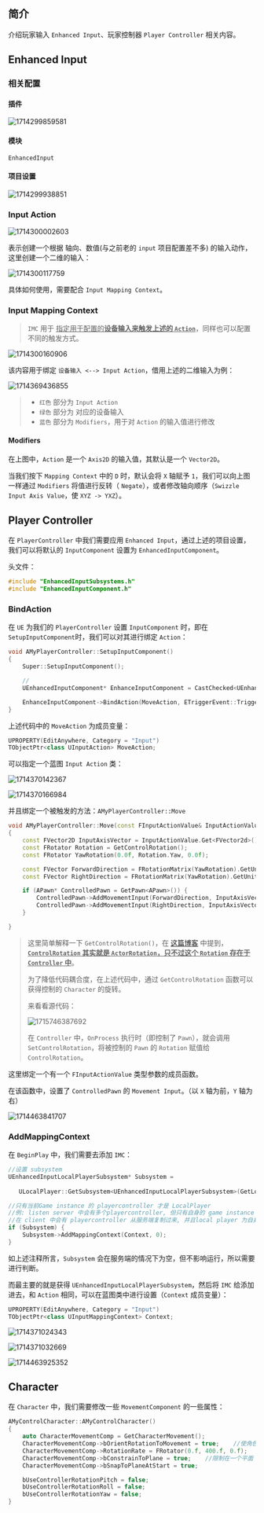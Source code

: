 ## 简介

介绍玩家输入 `Enhanced Input`、玩家控制器 `Player Controller` 相关内容。

## Enhanced Input

### 相关配置

#### 插件

![1714299859581](image/1714299859581.png)

#### 模块

```
EnhancedInput
```

#### 项目设置

![1714299938851](image/1714299938851.png)

### Input Action

![1714300002603](image/1714300002603.png)

表示创建一个根据 轴向、数值(与之前老的 `input` 项目配置差不多) 的输入动作，这里创建一个二维的输入：

![1714300117759](image/1714300117759.png)

具体如何使用，需要配合 `Input Mapping Context`。

### Input Mapping Context

> `IMC` 用于 <u>指定用于配置的**设备输入来触发上述的 `Action`**</u>，同样也可以配置不同的触发方式。

![1714300160906](image/1714300160906.png)

该内容用于绑定 `设备输入 <--> Input Action`，借用上述的二维输入为例：

![1714369436855](image/1714369436855.png)

> - `红色` 部分为 `Input Action`
> - `绿色` 部分为 对应的设备输入
> - `蓝色` 部分为 `Modifiers`，用于对 `Action` 的输入值进行修改

#### Modifiers

在上图中，`Action` 是一个 `Axis2D` 的输入值，其默认是一个 `Vector2D`。

当我们按下 `Mapping Context` 中的 `D` 时，默认会将 `X` 轴赋予 `1`，我们可以向上图一样通过 `Modifiers` 将值进行反转（ `Negate`），或者修改轴向顺序（`Swizzle Input Axis Value`，使 `XYZ -> YXZ`）。

## Player Controller

在 `PlayerController` 中我们需要应用 `Enhanced Input`，通过上述的项目设置，我们可以将默认的 `InputComponent` 设置为 `EnhancedInputComponent`。

头文件：

```C++
#include "EnhancedInputSubsystems.h"
#include "EnhancedInputComponent.h"
```

### BindAction

在 `UE` 为我们的 `PlayerController` 设置 `InputComponent` 时，即在 `SetupInputComponent`时，我们可以对其进行绑定 `Action`：

```C++
void AMyPlayerController::SetupInputComponent()
{
	Super::SetupInputComponent();

	//
	UEnhancedInputComponent* EnhanceInputComponent = CastChecked<UEnhancedInputComponent>(InputComponent);

	EnhanceInputComponent->BindAction(MoveAction, ETriggerEvent::Triggered, this, &AMyPlayerController::Move);
}
```

上述代码中的 `MoveAction` 为成员变量：

```C++
UPROPERTY(EditAnywhere, Category = "Input")
TObjectPtr<class UInputAction> MoveAction;
```

可以指定一个蓝图 `Input Action` 类：

![1714370142367](image/1714370142367.png)

![1714370166984](image/1714370166984.png)

并且绑定一个被触发的方法：`AMyPlayerController::Move`

```c++
void AMyPlayerController::Move(const FInputActionValue& InputActionValue)
{
	const FVector2D InputAxisVector = InputActionValue.Get<FVector2d>();
	const FRotator Rotation = GetControlRotation();
	const FRotator YawRotation(0.0f, Rotation.Yaw, 0.0f);

	const FVector ForwardDirection = FRotationMatrix(YawRotation).GetUnitAxis(EAxis::X);
	const FVector RightDirection = FRotationMatrix(YawRotation).GetUnitAxis(EAxis::Y);

	if (APawn* ControlledPawn = GetPawn<APawn>()) {
		ControlledPawn->AddMovementInput(ForwardDirection, InputAxisVector.Y);
		ControlledPawn->AddMovementInput(RightDirection, InputAxisVector.X);
	}

}
```

> 这里简单解释一下 `GetControlRotation()`，在 [这篇博客](https://www.cnblogs.com/Tonarinototoro/p/13493626.html) 中提到，**<u>`ControlRotation` 其实就是 `ActorRotation`，只不过这个 `Rotation` 存在于 `Controller` 中</u>**。
>
> 为了降低代码耦合度，在上述代码中，通过 `GetControlRotation` 函数可以获得控制的 `Character` 的旋转。
>
> 来看看源代码：
>
> ![1715746387692](image/1715746387692.png)
>
> 在 `Controller` 中，`OnProcess` 执行时（即控制了 `Pawn`），就会调用 `SetControlRotation`，将被控制的 `Pawn` 的 `Rotation` 赋值给 `ControlRotation`。

这里绑定一个有一个 `FInputActionValue` 类型参数的成员函数。

在该函数中，设置了 `ControlledPawn` 的 `Movement Input`。（以 `X` 轴为前，`Y` 轴为右）

![1714463841707](image/1714463841707.png)

### AddMappingContext

在 `BeginPlay` 中，我们需要去添加 `IMC`：

```C++
//设置 subsystem
UEnhancedInputLocalPlayerSubsystem* Subsystem = 
  
   ULocalPlayer::GetSubsystem<UEnhancedInputLocalPlayerSubsystem>(GetLocalPlayer());

//只有当前Game instance 的 playercontroller 才是 LocalPlayer
//例: listen server 中会有多个playercontroller, 但只有自身的 game instance 才是 local player
//在 client 中会有 playercontroller 从服务端复制过来, 并且local player 为自身
if (Subsystem) {
    Subsystem->AddMappingContext(Context, 0);
}
```

如上述注释所言，`Subsystem` 会在服务端的情况下为空，但不影响运行，所以需要进行判断。

而最主要的就是获得 `UEnhancedInputLocalPlayerSubsystem`，然后将 `IMC` 给添加进去，和 `Action` 相同，可以在蓝图类中进行设置（`Context` 成员变量）：

```C++
UPROPERTY(EditAnywhere, Category = "Input")
TObjectPtr<class UInputMappingContext> Context;
```

![1714371024343](image/1714371024343.png)

![1714371032669](image/1714371032669.png)

![1714463925352](image/1714463925352.png)

## Character

在 `Character` 中，我们需要修改一些 `MovementComponent` 的一些属性：

```C++
AMyControlCharacter::AMyControlCharacter()
{
	auto CharacterMovementComp = GetCharacterMovement();
	CharacterMovementComp->bOrientRotationToMovement = true;	//使角色朝向加速方向
	CharacterMovementComp->RotationRate = FRotator(0.f, 400.f, 0.f);	//旋转速率
	CharacterMovementComp->bConstrainToPlane = true;	//限制在一个平面
	CharacterMovementComp->bSnapToPlaneAtStart = true;

	bUseControllerRotationPitch = false;
	bUseControllerRotationRoll = false;
	bUseControllerRotationYaw = false;
}
```

